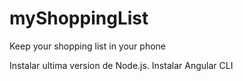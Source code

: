 # myShoppingList
Keep your shopping list in your phone

Instalar ultima version de Node.js.
Instalar Angular CLI
